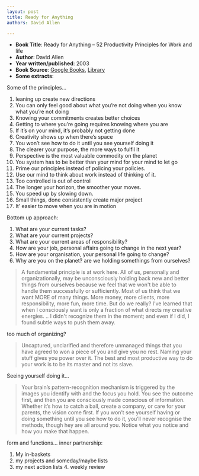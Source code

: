 ```yaml
---
layout: post
title: Ready for Anything
authors: David Allen

---
```


- **Book Title**: Ready for Anything – 52 Productivity Principles for Work and life
- **Author**: David Allen
- **Year written/published**: 2003
- **Book Source**: [Google Books](http://books.google.com/books?id=YoXiB9Og6QYC&dq=david+allen+52), [Library](http://vistaweb.nlb.gov.sg/cgi-bin/cw_cgi?resultsScreen+6516+1+2+1)
- **Some extracts**:

Some of the principles…

1. leaning up create new directions
2. You can only feel good about what you’re not doing when you know what you’re not doing
3. Knowing your commitments creates better choices
4. Getting to where you’re going requires knowing where you are
9. If it’s on your mind, it’s probably not getting done
10. Creativity shows up when there’s space
11. You won’t see how to do it until you see yourself doing it
18. The clearer your purpose, the more ways to fulfil it
19. Perspective is the most valuable commodity on the planet
29. You system has to be better than your mind for your mind to let go
36. Prime our principles instead of policing your policies.
37. Use our mind to think about work instead of thinking of it.
41. Too controlled is out of control
42. The longer your horizon, the smoother your moves.
47. You speed up by slowing down.
49. Small things, done consistently create major project
52. It’ easier to move when you are in motion

Bottom up approach:

1. What are your current tasks?
2. What are your current projects?
3. What are your current areas of responsibility?
4. How are your job, personal affairs going to change in the next year?
5. How are your organisation, your personal life going to change?
6. Why are you on the planet? are we holding somethings from ourselves?

> A fundamental principle is at work here. All of us, personally and organizationally, may be unconsciously holding back new and better things from ourselves because we feel that we won't be able to handle them successfully or sufficiently. Most of us think that we want MORE of many things. More money, more clients, more responsibility, more fun, more time. But do we really? I’ve learned that when I consciously want is only a fraction of what directs my creative energies. .. I didn't recognize them in the moment; and even if I did, I found subtle ways to push them away.

too much of organizing?

> Uncaptured, unclarified and therefore unmanaged things that you have agreed to won a piece of you and give you no rest. Naming your stuff gives you power over it. The best and most productive way to do your work is to be its master and not its slave.

Seeing yourself doing it...

> Your brain’s pattern-recognition mechanism is triggered by the images you identify with and the focus you hold. You see the outcome first, and then you are consciously made conscious of information. Whether it’s how to catch a ball, create a company, or care for your parents, the vision come first. If you won’t see yourself having or doing something until you see how to do it, you’ll never recognise the methods, though hey are all around you. Notice what you notice and how you make that happen.

form and functions... inner partnership:

1. My in-baskets
2. my projects and someday/maybe lists
3. my next action lists 4. weekly review
